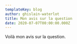 ```yaml
---
templateKey: blog
author: ghislain-waterlot
title: Mon avis sur la question
date: 2020-07-07T00:00:00.000Z
---
```


Voilà mon avis sur la question.
